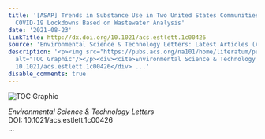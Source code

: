 ```yaml
---
title: '[ASAP] Trends in Substance Use in Two United States Communities during Early
  COVID-19 Lockdowns Based on Wastewater Analysis'
date: '2021-08-23'
linkTitle: http://dx.doi.org/10.1021/acs.estlett.1c00426
source: 'Environmental Science & Technology Letters: Latest Articles (ACS Publications)'
description: '<p><img src="https://pubs.acs.org/na101/home/literatum/publisher/achs/journals/content/estlcu/0/estlcu.ahead-of-print/acs.estlett.1c00426/20210625/images/medium/ez1c00426_0003.gif"
  alt="TOC Graphic"/></p><div><cite>Environmental Science & Technology Letters</cite></div><div>DOI:
  10.1021/acs.estlett.1c00426</div> ...'
disable_comments: true
---
```

<p><img src="https://pubs.acs.org/na101/home/literatum/publisher/achs/journals/content/estlcu/0/estlcu.ahead-of-print/acs.estlett.1c00426/20210625/images/medium/ez1c00426_0003.gif" alt="TOC Graphic"/></p><div><cite>Environmental Science & Technology Letters</cite></div><div>DOI: 10.1021/acs.estlett.1c00426</div> ...